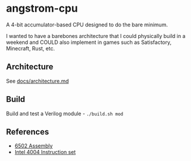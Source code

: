 # angstrom-cpu

A 4-bit accumulator-based CPU designed to do the bare minimum.

I wanted to have a barebones architecture that I could physically build in
a weekend and COULD also implement in games such as Satisfactory, Minecraft, Rust, etc.

## Architecture

See [docs/architecture.md](docs/architecture.md)

## Build

Build and test a Verilog module - `./build.sh mod`

## References

- [6502 Assembly](https://en.wikibooks.org/wiki/6502_Assembly)
- [Intel 4004 Instruction set](http://e4004.szyc.org/iset.html)
